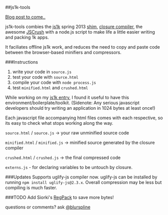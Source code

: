 ##js1k-tools

[Blog post to come..](http://www.lab4games.net/zz85/blog)

js1k-tools combies the [js1k](http://http://js1k.com/) spring 2013 [shim](http://js1k.com/2013-spring/rules), [closure compiler](https://developers.google.com/closure/compiler/), the awesome [JSCrush](http://www.iteral.com/jscrush/) with a node.js script to make life a little easier writing and packing 1k apps.

It faciliates offline js1k work, and reduces the need to copy and paste code between the browser-based minifiers and compressors.

###Instructions

1. write your code in `source.js`
2. test your code with `source.html`
3. compile your code with `node process.js`
4. test `minified.html` and `crushed.html`

While working on my [js1k entry](http://js1k.com/2013-spring/demo/1542), I found it useful to have this environment/boilerplate/toolkit. (Sidenote: Any serious javascript developers should try writing an application in 1024 bytes at least once!)

Each javascript file accompanying html files comes with each respective, so its easy to check what stops working along the way.

`source.html` / `source.js` -> your raw unminified source code

`minified.html` / `minified.js` -> minified source generated by the closure compiler

`crushed.html` / `crushed.js` -> the final compressed code

`externs.js` - for declaring variables to be untouch by closure.

###Updates
Supports uglify-js compiler now. uglify-js can be installed by running `npm install uglify-js@2.3.x`. Overall compression may be less but compiling is much faster.

###TODO
Add Siorki's [RegPack](https://github.com/Siorki/RegPack) to save more bytes!

questions or comments? ask [@blurspline](http://twitter.com/blurspline)
